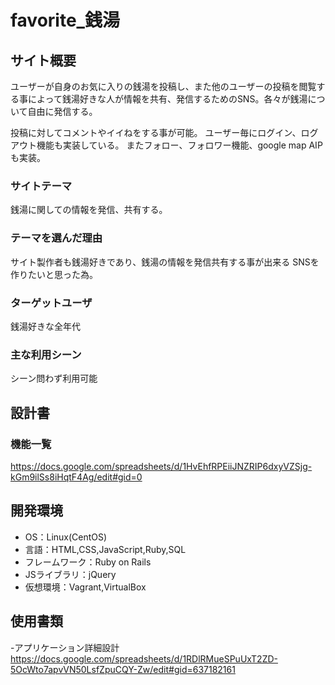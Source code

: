 # favorite_銭湯

## サイト概要

ユーザーが自身のお気に入りの銭湯を投稿し、また他のユーザーの投稿を閲覧する事によって銭湯好きな人が情報を共有、発信するためのSNS。各々が銭湯について自由に発信する。

投稿に対してコメントやイイねをする事が可能。
ユーザー毎にログイン、ログアウト機能も実装している。
またフォロー、フォロワー機能、google map AIPも実装。

### サイトテーマ

銭湯に関しての情報を発信、共有する。

### テーマを選んだ理由

サイト製作者も銭湯好きであり、銭湯の情報を発信共有する事が出来る
SNSを作りたいと思った為。


### ターゲットユーザ

銭湯好きな全年代

### 主な利用シーン

シーン問わず利用可能

## 設計書

### 機能一覧
https://docs.google.com/spreadsheets/d/1HvEhfRPEiiJNZRIP6dxyVZSjg-kGm9ilSs8iHqtF4Ag/edit#gid=0

## 開発環境
- OS：Linux(CentOS)
- 言語：HTML,CSS,JavaScript,Ruby,SQL
- フレームワーク：Ruby on Rails
- JSライブラリ：jQuery
- 仮想環境：Vagrant,VirtualBox

## 使用書類

-アプリケーション詳細設計
https://docs.google.com/spreadsheets/d/1RDlRMueSPuUxT2ZD-5OcWto7apvVN50LsfZpuCQY-Zw/edit#gid=637182161



